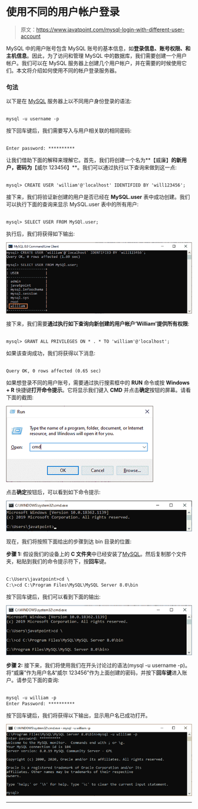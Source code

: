 # 使用不同的用户帐户登录

> 原文：<https://www.javatpoint.com/mysql-login-with-different-user-account>

MySQL 中的用户账号包含 MySQL 账号的基本信息，如**登录信息、账号权限、**和**主机信息**。因此，为了访问和管理 MySQL 中的数据库，我们需要创建一个用户帐户。我们可以在 MySQL 服务器上创建几个用户帐户，并在需要的时候使用它们。本文将介绍如何使用不同的帐户登录服务器。

### 句法

以下是在 [MySQL](https://www.javatpoint.com/mysql-tutorial) 服务器上以不同用户身份登录的语法:

```

mysql -u username -p 

```

按下回车键后，我们需要写入与用户相关联的相同密码:

```

Enter password: ********** 

```

让我们借助下面的解释来理解它。首先，我们将创建一个名为**【威廉】**的新用户，密码为**【威尔 123456】**。我们可以通过执行以下查询来做到这一点:

```

mysql> CREATE USER 'william'@'localhost' IDENTIFIED BY 'will123456';

```

接下来，我们将验证新创建的用户是否已经在 **MySQL.user** 表中成功创建。我们可以执行下面的查询来显示 MySQL.user 表中的所有用户:

```

mysql> SELECT USER FROM MySQl.user;

```

执行后，我们将获得如下输出:

![MySQL Login with Different User Account](img/5dfc009f46b019df6dfd7a114fb70a52.png)

接下来，我们需要**通过执行如下查询向新创建的用户帐户‘William’提供所有权限**:

```

mysql> GRANT ALL PRIVILEGES ON * . * TO 'william'@'localhost';

```

如果该查询成功，我们将获得以下消息:

```

Query OK, 0 rows affected (0.65 sec)

```

如果想登录不同的用户账号，需要通过执行搜索框中的 **RUN** 命令或按 **Windows + R** 快捷键**打开命令提示**。它将显示我们键入 **CMD** 并点击**确定**按钮的屏幕。请看下面的截图:

![MySQL Login with Different User Account](img/4a0d0a8dac0707aa563151918880184b.png)

点击**确定**按钮后，可以看到如下命令提示:

![MySQL Login with Different User Account](img/015ab6b2dc92815f3bbbf3a6b197a8d5.png)

现在，我们将按照下面给出的步骤到达 bin 目录的位置:

**步骤 1:** 假设我们的设备上的 **C 文件夹**中已经安装了[MySQL](https://www.javatpoint.com/how-to-install-mysql)。然后复制那个文件夹，粘贴到我们的命令提示符下，按**回车**键。

```

C:\Users\javatpoint>cd \
C:\>cd C:\Program Files\MySQL\MySQL Server 8.0\bin

```

按下回车键后，我们可以看到下面的输出:

![MySQL Login with Different User Account](img/fa2b27d7b4589a2cf73d5493baf55581.png)

**步骤 2:** 接下来，我们将使用我们在开头讨论过的语法(mysql -u username -p)。将“威廉”作为用户名&“威尔 123456”作为上面创建的密码，并按下**回车键**进入账户。请参见下面的查询:

```

mysql -u william -p
Enter Password: **********

```

按下回车键后，我们将获得以下输出，显示用户名已成功打开。

![MySQL Login with Different User Account](img/afb23e25a55719e6ffa87119e17aea31.png)

* * *